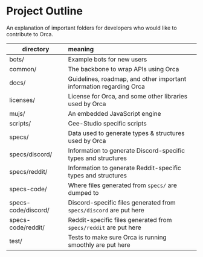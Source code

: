 # Project Outline

An explanation of important folders for developers who would like to contribute to Orca.

| directory            | meaning                                                              |
|----------------------|:---------------------------------------------------------------------|
| bots/                | Example bots for new users                                           |
| common/              | The backbone to wrap APIs using Orca                                 |
| docs/                | Guidelines, roadmap, and other important information regarding Orca  |
| licenses/            | License for Orca, and some other libraries used by Orca              |
| mujs/                | An embedded JavaScript engine                                        |
| scripts/             | Cee-Studio specific scripts                                          |
| specs/               | Data used to generate types & structures used by Orca                |
| specs/discord/       | Information to generate Discord-specific types and structures        |
| specs/reddit/        | Information to generate Reddit-specific types and structures         |
| specs-code/          | Where files generated from ``specs/`` are dumped to                  |
| specs-code/discord/  | Discord-specific files generated from ``specs/discord`` are put here |
| specs-code/reddit/   | Reddit-specific files generated from ``specs/reddit`` are put here   |
| test/                | Tests to make sure Orca is running smoothly are put here             |

